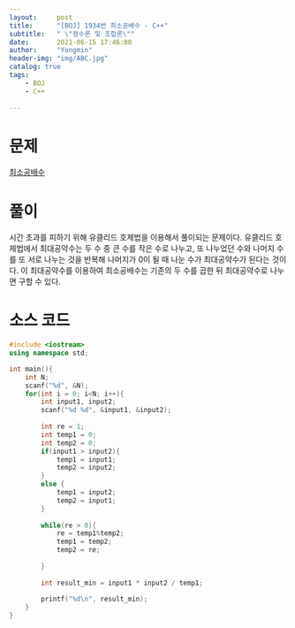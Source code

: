 ```yaml
---
layout:     post
title:      "[BOJ] 1934번 최소공배수 - C++"
subtitle:   " \"정수론 및 조합론\""
date:       2021-06-15 17:46:00
author:     "Yongmin"
header-img: "img/ABC.jpg"
catalog: true
tags:
    - BOJ
    - C++
  
---
```


# 문제
[최소공배수](https://www.acmicpc.net/problem/1934)

# 풀이
시간 초과를 피하기 위해 유클리드 호제법을 이용해서 풀이되는 문제이다. 유클리드 호제법에서 최대공약수는 두 수 중 큰 수를 작은 수로 나누고, 또 나누었던 수와 나머지 수를 또 서로 나누는 것을 반복해 나머지가 0이 될 때
나눈 수가 최대공약수가 된다는 것이다. 이 최대공약수를 이용하여 최소공배수는 기존의 두 수를 곱한 뒤 최대공약수로 나누면 구할 수 있다.

# 소스 코드
```c++
#include <iostream>
using namespace std;

int main(){
    int N;
    scanf("%d", &N);
    for(int i = 0; i<N; i++){
        int input1, input2;
        scanf("%d %d", &input1, &input2);
    
        int re = 1;
        int temp1 = 0;
        int temp2 = 0;
        if(input1 > input2){
            temp1 = input1;
            temp2 = input2;
        }
        else {
            temp1 = input2;
            temp2 = input1;
        }
        
        while(re > 0){
            re = temp1%temp2;
            temp1 = temp2;
            temp2 = re;
         
        }
    
        int result_min = input1 * input2 / temp1;
    
        printf("%d\n", result_min);
    }
}
```

